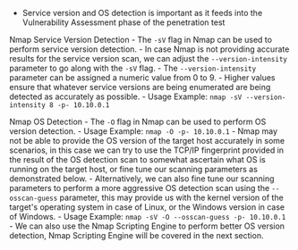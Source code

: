 - Service version and OS detection is important as it feeds into the Vulnerability Assessment phase of the penetration test

Nmap Service Version Detection
	- The `-sV` flag in Nmap can be used to perform service version detection.
	- In case Nmap is not providing accurate results for the service version scan, we can adjust the `--version-intensity` parameter to go along with the `-sV` flag.
	- The `--version-intensity` parameter can be assigned a numeric value from 0 to 9.
	- Higher values ensure that whatever service versions are being enumerated are being detected as accurately as possible.
	- Usage Example: `nmap -sV --version-intensity 8 -p- 10.10.0.1`

Nmap OS Detection
	- The `-O` flag in Nmap can be used to perform OS version detection.
	- Usage Example: `nmap -O -p- 10.10.0.1`
	- Nmap may not be able to provide the OS version of the target host accurately in some scenarios, in this case we can try to use the TCP/IP fingerprint provided in the result of the OS detection scan to somewhat ascertain what OS is running on the target host, or fine tune our scanning parameters as demonstrated below.
	- Alternatively, we can also fine tune our scanning parameters to perform a more aggressive OS detection scan using the `--osscan-guess` parameter, this may provide us with the kernel version of the target's operating system in case of Linux, or  the Windows version in case of Windows.
	- Usage Example: `nmap -sV -O --osscan-guess -p- 10.10.0.1`
	- We can also use the Nmap Scripting Engine to perform better OS version detection, Nmap Scripting Engine will be covered in the next section.